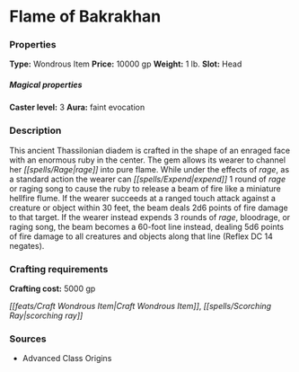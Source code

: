 ﻿---
Title: "Flame of Bakrakhan"
Type: "Wondrous Item"
Price: "10000 gp"
Weight: "1 lb."
Slot: "Head"
Caster level: "3"
Aura: "faint evocation"
Description: |
  "This ancient Thassilonian diadem is crafted in the shape of an enraged face with an enormous ruby in the center. The gem allows its wearer to channel her rage into pure flame. While under the effects of rage, as a standard action the wearer can expend 1 round of rage or raging song to cause the ruby to release a beam of fire like a miniature hellfire flume. If the wearer succeeds at a ranged touch attack against a creature or object within 30 feet, the beam deals 2d6 points of fire damage to that target. If the wearer instead expends 3 rounds of rage, bloodrage, or raging song, the beam becomes a 60-foot line instead, dealing 5d6 points of fire damage to all creatures and objects along that line (Reflex DC 14 negates)."
Crafting cost: "5000 gp"
Sources: "['Advanced Class Origins']"
---

# Flame of Bakrakhan

### Properties

**Type:** Wondrous Item **Price:** 10000 gp **Weight:** 1 lb. **Slot:** Head

##### Magical properties

**Caster level:** 3 **Aura:** faint evocation

### Description

This ancient Thassilonian diadem is crafted in the shape of an enraged face with an enormous ruby in the center. The gem allows its wearer to channel her _[[spells/Rage|rage]]_ into pure flame. While under the effects of _rage_, as a standard action the wearer can _[[spells/Expend|expend]]_ 1 round of _rage_ or raging song to cause the ruby to release a beam of fire like a miniature hellfire flume. If the wearer succeeds at a ranged touch attack against a creature or object within 30 feet, the beam deals 2d6 points of fire damage to that target. If the wearer instead expends 3 rounds of _rage_, bloodrage, or raging song, the beam becomes a 60-foot line instead, dealing 5d6 points of fire damage to all creatures and objects along that line (Reflex DC 14 negates).

### Crafting requirements

**Crafting cost:** 5000 gp

_[[feats/Craft Wondrous Item|Craft Wondrous Item]]_, _[[spells/Scorching Ray|scorching ray]]_

### Sources

* Advanced Class Origins